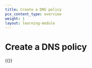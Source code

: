 ```yaml
---
title: Create a DNS policy
pcx_content_type: overview
weight: 1
layout: learning-module
---
```


# Create a DNS policy

{{<learning-module-summary>}}
